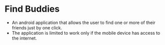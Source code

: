 # Find Buddies
 - An android application that allows the user to find one or more of their friends just by one click.
 - The application is limited to work only if the mobile device has access to the internet.
